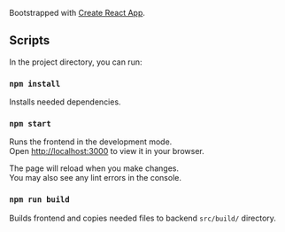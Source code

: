Bootstrapped with [Create React App](https://github.com/facebook/create-react-app).

## Scripts

In the project directory, you can run:

### `npm install`

Installs needed dependencies.

### `npm start`

Runs the frontend in the development mode.\
Open [http://localhost:3000](http://localhost:3000) to view it in your browser.

The page will reload when you make changes.\
You may also see any lint errors in the console.

### `npm run build`

Builds frontend and copies needed files to backend `src/build/` directory.
